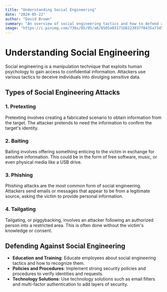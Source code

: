 ```yaml
---
title: "Understanding Social Engineering"
date: "2024-05-22"
author: "David Brown"
summary: "An overview of social engineering tactics and how to defend against them."
image: "https://i.pinimg.com/736x/85/05/a0/8505a03171b8223037f8435a73d5aca1.jpg"
---
```


# Understanding Social Engineering

Social engineering is a manipulation technique that exploits human psychology to gain access to confidential information. Attackers use various tactics to deceive individuals into divulging sensitive data.

## Types of Social Engineering Attacks

### 1. Pretexting

Pretexting involves creating a fabricated scenario to obtain information from the target. The attacker pretends to need the information to confirm the target's identity.

### 2. Baiting

Baiting involves offering something enticing to the victim in exchange for sensitive information. This could be in the form of free software, music, or even physical media like a USB drive.

### 3. Phishing

Phishing attacks are the most common form of social engineering. Attackers send emails or messages that appear to be from a legitimate source, asking the victim to provide personal information.

### 4. Tailgating

Tailgating, or piggybacking, involves an attacker following an authorized person into a restricted area. This is often done without the victim's knowledge or consent.

## Defending Against Social Engineering

- **Education and Training**: Educate employees about social engineering tactics and how to recognize them.
- **Policies and Procedures**: Implement strong security policies and procedures to verify identities and requests.
- **Technology Solutions**: Use technology solutions such as email filters and multi-factor authentication to add layers of security.
